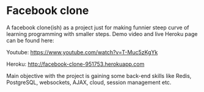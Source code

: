 # Facebook clone 
A facebook clone(ish) as a project just for making funnier steep curve of learning programming with smaller steps.
Demo video and live Heroku page can be found here:

Youtube:
https://www.youtube.com/watch?v=T-Muc5zKgYk

Heroku:
http://facebook-clone-951753.herokuapp.com

Main objective with the project is gaining some back-end skills like Redis, PostgreSQL, websockets, AJAX, cloud, session management etc. 

